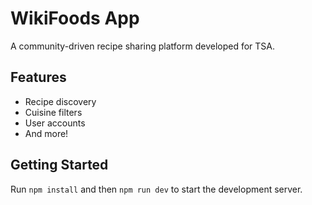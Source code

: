 
# WikiFoods App

A community-driven recipe sharing platform developed for TSA.

## Features
- Recipe discovery
- Cuisine filters
- User accounts
- And more!

## Getting Started
Run `npm install` and then `npm run dev` to start the development server.
